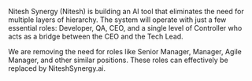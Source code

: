 Nitesh Synergy (Nitesh) is building an AI tool that eliminates the need for multiple layers of hierarchy. The system will operate with just a few essential roles: Developer, QA, CEO, and a single level of Controller who acts as a bridge between the CEO and the Tech Lead.

We are removing the need for roles like Senior Manager, Manager, Agile Manager, and other similar positions. These roles can effectively be replaced by NiteshSynergy.ai.
